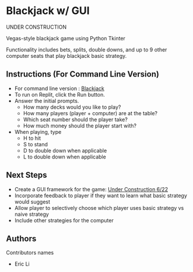 # Blackjack w/ GUI

UNDER CONSTRUCTION

Vegas-style blackjack game using Python Tkinter

Functionality includes bets, splits, double downs, and up to 9 other computer seats that play blackjack basic strategy.

## Instructions (For Command Line Version)
* For command line version : [Blackjack](https://replit.com/@itstooerli/Blackjack?v=1)
* To run on Replit, click the Run button.
* Answer the initial prompts.
  * How many decks would you like to play?
  * How many players (player + computer) are at the table?
  * Which seat number should the player take?
  * How much money should the player start with?
* When playing, type
  * H to hit
  * S to stand
  * D to double down when applicable
  * L to double down when applicable

## Next Steps
* Create a GUI framework for the game: [Under Construction 6/22](https://replit.com/@itstooerli/BlackjackGUI?v=1)
* Incorporate feedback to player if they want to learn what basic strategy would suggest
* Allow player to selectively choose which player uses basic strategy vs naive strategy
* Include other strategies for the computer

## Authors

Contributors names
* Eric Li